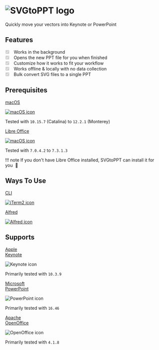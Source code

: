 <div class="center">
  <h1>
    <img id="app-logo" src="/img/svgtoppt-logo.svg" alt="SVGtoPPT logo" title="SVGtoPPT logo"/>
  </h1>
  <p id="tagline">
    Quickly move your vectors into Keynote or PowerPoint
  </p>
</div>

## Features

<ul class="task-list">
  <li class="task-list-item">
    <label class="task-list-control">
      <input type="checkbox" disabled checked="">
      <span class="task-list-indicator"></span>
    </label>
    Works in the background
  </li>
  <li class="task-list-item">
    <label class="task-list-control">
      <input type="checkbox" disabled checked="">
      <span class="task-list-indicator"></span>
    </label>
    Opens the new PPT file for you when finished
  </li>
  <li class="task-list-item">
    <label class="task-list-control">
      <input type="checkbox" disabled checked="">
      <span class="task-list-indicator"></span>
    </label>
    Customize how it works to fit your workflow
  </li>
  <li class="task-list-item">
    <label class="task-list-control">
      <input type="checkbox" disabled checked="">
      <span class="task-list-indicator"></span>
    </label>
    Works offline & locally with no data collection
  </li>
  <li class="task-list-item">
    <label class="task-list-control">
      <input type="checkbox" disabled checked="">
      <span class="task-list-indicator"></span>
    </label>
    Bulk convert SVG files to a single PPT
  </li>
</ul>

## Prerequisites

<div class="row center icons two-column">
  <div>
    <a target="_blank" href="https://www.apple.com/macos">
      <p>
        macOS
      </p>
      <img src="img/mac-os-icon.svg" alt="macOS icon" title="macOS icon"/>
    </a>
    <p>Tested with <code>10.15.7</code> (Catalina) to <code>12.2.1</code> (Monterey)</p>
  </div>
  <div>
    <a target="_blank" href="https://www.libreoffice.org/download/download">
      <p>
        Libre Office
      </p>
      <img src="/img/libre-office-icon.svg" alt="macOS icon" title="macOS icon"/>
    </a>
    <p>Tested with <code>7.0.4.2</code> to <code>7.3.1.3</code></p>
  </div>
</div>

!!! note
    If you don't have Libre Office installed, SVGtoPPT can install it for you&nbsp; :slightly_smiling_face:

## Ways To Use

<div class="row center icons two-column">
  <div>
    <a href="cli">
      <p>
        CLI
      </p>
      <img src="/img/iterm2-icon.svg" alt="iTerm2 icon" title="iTerm2 icon"/>
    </a>
  </div>
  <div>
    <a href="alfred">
      <p>
        Alfred
      </p>
      <img src="/img/alfred-icon.svg" alt="Alfred icon" title="Alfred icon"/>
    </a>
  </div>
</div>

## Supports

<div class="row center icons three-column">
  <div>
    <p>
      <a target="_blank" href="https://apps.apple.com/us/app/keynote/id409183694">
        Apple<br>Keynote
      </a>
    </p>
    <img src="/img/keynote-icon.svg" alt="Keynote icon" title="Keynote icon"/>
    <p>Primarily tested with <code>10.3.9</code></p>
  </div>
  <div>
    <p>
      <a target="_blank" href="https://www.microsoft.com/en-us/microsoft-365/powerpoint">
        Microsoft<br>PowerPoint
      </a>
    </p>
    <img src="/img/powerpoint-icon.svg" alt="PowerPoint icon" title="Powerpoint icon"/>
    <p>Primarily tested with <code>16.46</code></p>
  </div>
  <div>
    <p>
      <a target="_blank" href="https://www.openoffice.org">
        Apache<br>OpenOffice
      </a>
    </p>
    <img src="/img/open-office-icon.svg" alt="OpenOffice icon" title="OpenOffice icon"/>
    <p>Primarily tested with <code>4.1.8</code></p>
  </div>
</div>
